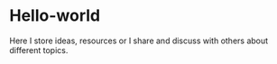 # Hello-world
Here I store ideas, resources or I share and discuss with others about different topics.
